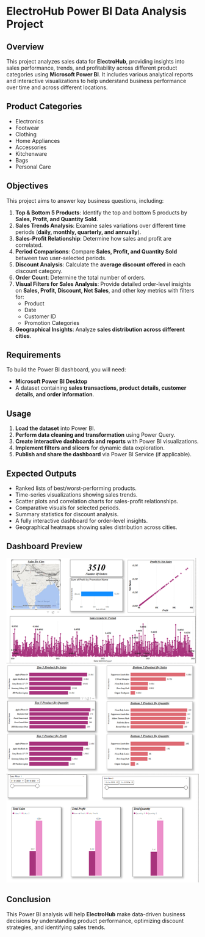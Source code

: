 # ElectroHub Power BI Data Analysis Project

## Overview
This project analyzes sales data for **ElectroHub**, providing insights into sales performance, trends, and profitability across different product categories using **Microsoft Power BI**. It includes various analytical reports and interactive visualizations to help understand business performance over time and across different locations.

## Product Categories
- Electronics
- Footwear
- Clothing
- Home Appliances
- Accessories
- Kitchenware
- Bags
- Personal Care

## Objectives
This project aims to answer key business questions, including:

1. **Top & Bottom 5 Products**: Identify the top and bottom 5 products by **Sales, Profit, and Quantity Sold**.
2. **Sales Trends Analysis**: Examine sales variations over different time periods (**daily, monthly, quarterly, and annually**).
3. **Sales-Profit Relationship**: Determine how sales and profit are correlated.
4. **Period Comparisons**: Compare **Sales, Profit, and Quantity Sold** between two user-selected periods.
5. **Discount Analysis**: Calculate the **average discount offered** in each discount category.
6. **Order Count**: Determine the total number of orders.
7. **Visual Filters for Sales Analysis**: Provide detailed order-level insights on **Sales, Profit, Discount, Net Sales**, and other key metrics with filters for:
   - Product
   - Date
   - Customer ID
   - Promotion Categories
8. **Geographical Insights**: Analyze **sales distribution across different cities**.

## Requirements
To build the Power BI dashboard, you will need:
- **Microsoft Power BI Desktop**
- A dataset containing **sales transactions, product details, customer details, and order information**.

## Usage
1. **Load the dataset** into Power BI.
2. **Perform data cleaning and transformation** using Power Query.
3. **Create interactive dashboards and reports** with Power BI visualizations.
4. **Implement filters and slicers** for dynamic data exploration.
5. **Publish and share the dashboard** via Power BI Service (if applicable).

## Expected Outputs
- Ranked lists of best/worst-performing products.
- Time-series visualizations showing sales trends.
- Scatter plots and correlation charts for sales-profit relationships.
- Comparative visuals for selected periods.
- Summary statistics for discount analysis.
- A fully interactive dashboard for order-level insights.
- Geographical heatmaps showing sales distribution across cities.

## Dashboard Preview

![UPI Transaction Dashboard](1.png)
![UPI Transaction Dashboard](2.png)
![UPI Transaction Dashboard](3.png)


## Conclusion
This Power BI analysis will help **ElectroHub** make data-driven business decisions by understanding product performance, optimizing discount strategies, and identifying sales trends.



